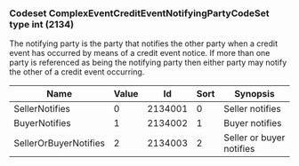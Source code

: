 ### Codeset ComplexEventCreditEventNotifyingPartyCodeSet type int (2134)

The notifying party is the party that notifies the other party when a credit event has occurred by means of a credit event notice. If more than one party is referenced as being the notifying party then either party may notify the other of a credit event occurring.

| Name                  | Value | Id      | Sort | Synopsis                 |
|-----------------------|-------|---------|------|--------------------------|
| SellerNotifies        | 0     | 2134001 | 0    | Seller notifies          |
| BuyerNotifies         | 1     | 2134002 | 1    | Buyer notifies           |
| SellerOrBuyerNotifies | 2     | 2134003 | 2    | Seller or buyer notifies |

